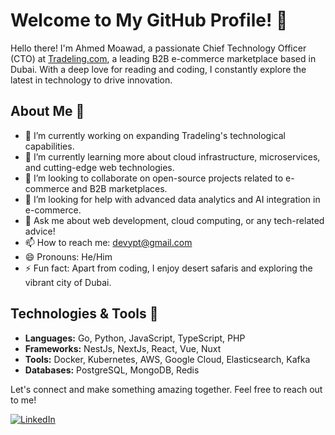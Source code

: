 # Welcome to My GitHub Profile! 👋

Hello there! I'm Ahmed Moawad, a passionate Chief Technology Officer (CTO) at [Tradeling.com](https://tradeling.com), a leading B2B e-commerce marketplace based in Dubai. With a deep love for reading and coding, I constantly explore the latest in technology to drive innovation.

## About Me 📖

- 🔭 I’m currently working on expanding Tradeling's technological capabilities.
- 🌱 I’m currently learning more about cloud infrastructure, microservices, and cutting-edge web technologies.
- 👯 I’m looking to collaborate on open-source projects related to e-commerce and B2B marketplaces.
- 🤔 I’m looking for help with advanced data analytics and AI integration in e-commerce.
- 💬 Ask me about web development, cloud computing, or any tech-related advice!
- 📫 How to reach me: [devypt@gmail.com](mailto:devypt@gmail.com)
- 😄 Pronouns: He/Him
- ⚡ Fun fact: Apart from coding, I enjoy desert safaris and exploring the vibrant city of Dubai.

[//]: # (## My GitHub Stats 📊)

[//]: # ()
[//]: # (![YourName's GitHub stats]&#40;https://github-readme-stats.vercel.app/api?username=yourusername&show_icons=true&theme=radical&#41;)

## Technologies & Tools 🔧

- **Languages:** Go, Python, JavaScript, TypeScript, PHP
- **Frameworks:** NestJs, NextJs, React, Vue, Nuxt
- **Tools:** Docker, Kubernetes, AWS, Google Cloud, Elasticsearch, Kafka
- **Databases:** PostgreSQL, MongoDB, Redis

[//]: # (## Featured Projects 🌟)

[//]: # ()
[//]: # (- **Project Name 1:** A brief description of the project. [View Repo]&#40;#&#41;)

[//]: # (- **Project Name 2:** A brief description of the project. [View Repo]&#40;#&#41;)

Let's connect and make something amazing together. Feel free to reach out to me!

[![LinkedIn][3.2]][3]

[3.2]: https://raw.githubusercontent.com/MartinHeinz/MartinHeinz/master/linkedin-3-16.png (LinkedIn icon without padding)
[3]: https://www.linkedin.com/in/devypt

